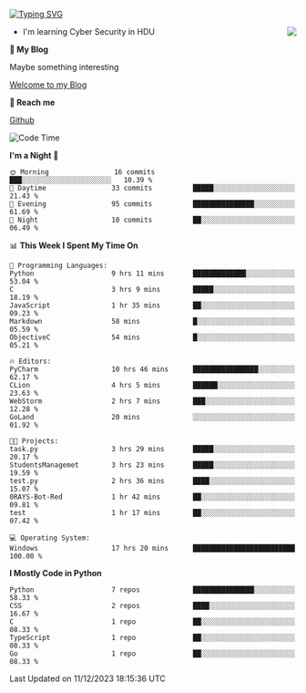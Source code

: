 [![Typing SVG](https://readme-typing-svg.herokuapp.com?font=Fira+Code&pause=1000&random=false&width=450&height=60&lines=Hello+%F0%9F%91%8B%F0%9F%8F%BB;I'm+JBNRZ)](https://git.io/typing-svg)

<a href="#">
  <img align="right" src="https://github-readme-stats.vercel.app/api?username=JBNRZ&show_icons=true&bg_color=15,f2f7fd,E0EAFC" />
</a>

- I'm learning Cyber Security in HDU

 **🌱 My Blog**

Maybe something interesting

[Welcome to my Blog](https://jbnrz.com.cn/)

 **💬 Reach me** 

[Github](https://github.com/JBNRZ)


<!--START_SECTION:waka-->
![Code Time](http://img.shields.io/badge/Code%20Time-161%20hrs%2027%20mins-blue)

**I'm a Night 🦉** 

```text
🌞 Morning                16 commits          ███░░░░░░░░░░░░░░░░░░░░░░   10.39 % 
🌆 Daytime                33 commits          █████░░░░░░░░░░░░░░░░░░░░   21.43 % 
🌃 Evening                95 commits          ███████████████░░░░░░░░░░   61.69 % 
🌙 Night                  10 commits          ██░░░░░░░░░░░░░░░░░░░░░░░   06.49 % 
```


📊 **This Week I Spent My Time On** 

```text
💬 Programming Languages: 
Python                   9 hrs 11 mins       █████████████░░░░░░░░░░░░   53.04 % 
C                        3 hrs 9 mins        █████░░░░░░░░░░░░░░░░░░░░   18.19 % 
JavaScript               1 hr 35 mins        ██░░░░░░░░░░░░░░░░░░░░░░░   09.23 % 
Markdown                 58 mins             █░░░░░░░░░░░░░░░░░░░░░░░░   05.59 % 
ObjectiveC               54 mins             █░░░░░░░░░░░░░░░░░░░░░░░░   05.21 % 

🔥 Editors: 
PyCharm                  10 hrs 46 mins      ████████████████░░░░░░░░░   62.17 % 
CLion                    4 hrs 5 mins        ██████░░░░░░░░░░░░░░░░░░░   23.63 % 
WebStorm                 2 hrs 7 mins        ███░░░░░░░░░░░░░░░░░░░░░░   12.28 % 
GoLand                   20 mins             ░░░░░░░░░░░░░░░░░░░░░░░░░   01.92 % 

🐱‍💻 Projects: 
task.py                  3 hrs 29 mins       █████░░░░░░░░░░░░░░░░░░░░   20.17 % 
StudentsManagemet        3 hrs 23 mins       █████░░░░░░░░░░░░░░░░░░░░   19.59 % 
test.py                  2 hrs 36 mins       ████░░░░░░░░░░░░░░░░░░░░░   15.07 % 
0RAYS-Bot-Red            1 hr 42 mins        ██░░░░░░░░░░░░░░░░░░░░░░░   09.81 % 
test                     1 hr 17 mins        ██░░░░░░░░░░░░░░░░░░░░░░░   07.42 % 

💻 Operating System: 
Windows                  17 hrs 20 mins      █████████████████████████   100.00 % 
```

**I Mostly Code in Python** 

```text
Python                   7 repos             ███████████████░░░░░░░░░░   58.33 % 
CSS                      2 repos             ████░░░░░░░░░░░░░░░░░░░░░   16.67 % 
C                        1 repo              ██░░░░░░░░░░░░░░░░░░░░░░░   08.33 % 
TypeScript               1 repo              ██░░░░░░░░░░░░░░░░░░░░░░░   08.33 % 
Go                       1 repo              ██░░░░░░░░░░░░░░░░░░░░░░░   08.33 % 
```




 Last Updated on 11/12/2023 18:15:36 UTC
<!--END_SECTION:waka-->
